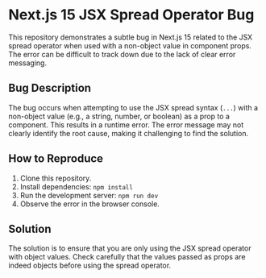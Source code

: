 # Next.js 15 JSX Spread Operator Bug

This repository demonstrates a subtle bug in Next.js 15 related to the JSX spread operator when used with a non-object value in component props. The error can be difficult to track down due to the lack of clear error messaging.

## Bug Description

The bug occurs when attempting to use the JSX spread syntax (`...`) with a non-object value (e.g., a string, number, or boolean) as a prop to a component. This results in a runtime error. The error message may not clearly identify the root cause, making it challenging to find the solution.

## How to Reproduce

1. Clone this repository.
2. Install dependencies: `npm install`
3. Run the development server: `npm run dev`
4. Observe the error in the browser console.

## Solution

The solution is to ensure that you are only using the JSX spread operator with object values.  Check carefully that the values passed as props are indeed objects before using the spread operator.
